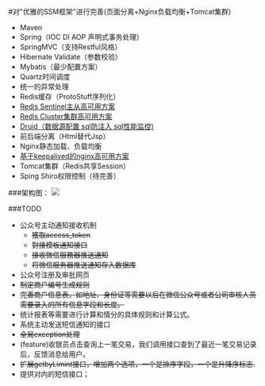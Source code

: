 #对"优雅的SSM框架"进行完善(页面分离+Nginx负载均衡+Tomcat集群)
- Maven
- Spring（IOC DI AOP 声明式事务处理） 
- SpringMVC（支持Restful风格）
- Hibernate Validate（参数校验）
- Mybatis（最少配置方案）
- Quartz时间调度
- 统一的异常处理
- Redis缓存（ProtoStuff序列化）
- [Redis Sentinel主从高可用方案](http://wosyingjun.iteye.com/blog/2289593)
- [Redis Cluster集群高可用方案](http://wosyingjun.iteye.com/blog/2289220)
- [Druid（数据源配置 sql防注入 sql性能监控)](http://wosyingjun.iteye.com/blog/2306139)
- 前后端分离（Html替代Jsp）  
- Nginx静态加载、负载均衡
- [基于keepalived的nginx高可用方案](http://wosyingjun.iteye.com/blog/2313147) 
- Tomcat集群（Redis共享Session）
- Sping Shiro权限控制（待完善）

###架构图：
![](http://i.imgur.com/xf0UsI7.png)

###TODO
- 公众号主动通知接收机制
    - ~~獲取access_token~~
    - ~~對接模板通知接口~~
    - ~~接收微信服務器推送通知~~
    - ~~将微信服务器推送通知存入数据库~~
- 公众号注册及审批网页
- ~~制定商户编号生成规则~~
- ~~完善商户信息表，如地址、身份证等需要以后在微信公众号或者公司审核人员需要录入的所有信息字段和长度。~~
- 统计报表等需要进行计算和情分的具体规则和计算公式。
- 系统主动发送短信通知的接口
- ~~全局exception处理~~
- (feature)收银员点击查询上一笔交易，我们调用接口查到了最近一笔交易记录后，反馈消息给用户。
- ~~扩展getbyLimint接口，增加两个选项，一个是排序字段，一个是升降序标志.~~
- 提供对内的短信接口；
